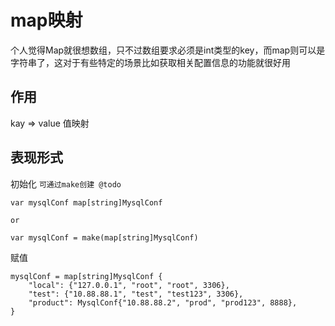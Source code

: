 # map映射
个人觉得Map就很想数组，只不过数组要求必须是int类型的key，而map则可以是字符串了，这对于有些特定的场景比如获取相关配置信息的功能就很好用

## 作用
kay => value 值映射

## 表现形式

初始化
`可通过make创建 @todo`

```$xslt
var mysqlConf map[string]MysqlConf

or

var mysqlConf = make(map[string]MysqlConf)
```

赋值
```$xslt
mysqlConf = map[string]MysqlConf {
    "local": {"127.0.0.1", "root", "root", 3306},
    "test": {"10.88.88.1", "test", "test123", 3306},
    "product": MysqlConf{"10.88.88.2", "prod", "prod123", 8888},
}
```
